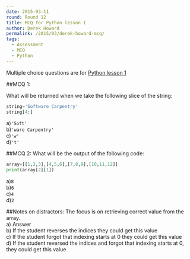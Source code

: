 ```yaml
---
date: 2015-03-11
round: Round 12
title: MCQ for Python lesson 1
author: Derek Howard
permalink: /2015/03/derek-howard-mcq/
tags:
  - Assessment
  - MCQ
  - Python  
---
```


Multiple choice questions are for [Python lesson 1](http://swcarpentry.github.io/python-novice-inflammation/01-numpy.html) 

##MCQ 1:

What will be returned when we take the following slice of the string:
```python
string='Software Carpentry'
string[4:]
```
a)`'Soft'`  
b)`'ware Carpentry'`  
c)`'w'`  
d)`'t'`  


##MCQ 2:
What will be the output of the following code:
```python
array=[[1,2,3],[4,5,6],[7,8,9],[10,11,12]]
print(array[2][1])
```

a)`8`  
b)`6`  
c)`4`  
d)`2`  

##Notes on distractors:
The focus is on retrieving correct value from the array.  
a) Answer  
b) If the student reverses the indices they could get this value  
c) If the student forgot that indexing starts at 0 they could get this value  
d) If the student reversed the indices and forgot that indexing starts at 0, they could get this value